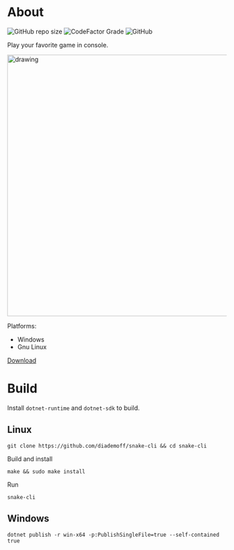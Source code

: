# About
![GitHub repo size](https://img.shields.io/github/repo-size/diademoff/snake-cli)
![CodeFactor Grade](https://img.shields.io/codefactor/grade/github/diademoff/snake-cli)
![GitHub](https://img.shields.io/github/license/diademoff/snake-cli)

Play your favorite game in console.

<img src="https://i.imgur.com/Yovm1S1.png" alt="drawing" width="600"/>

Platforms:
* Windows
* Gnu Linux

[Download](https://github.com/diademoff/snake-cli/releases)

# Build
Install `dotnet-runtime` and `dotnet-sdk` to build.

## Linux

```
git clone https://github.com/diademoff/snake-cli && cd snake-cli
```

Build and install
```
make && sudo make install
```

Run
```
snake-cli
```

## Windows
```
dotnet publish -r win-x64 -p:PublishSingleFile=true --self-contained true
```
